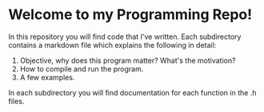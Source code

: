 # Welcome to my Programming Repo!

In this repository you will find code that I've written. Each subdirectory contains a markdown file
which explains the following in detail:
1. Objective, why does this program matter? What's the motivation? 
2. How to compile and run the program.
3. A few examples. 

In each subdirectory you will find documentation for each function in the .h files.






